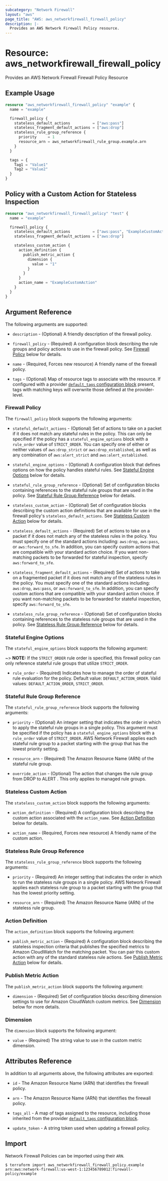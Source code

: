 ```yaml
---
subcategory: "Network Firewall"
layout: "aws"
page_title: "AWS: aws_networkfirewall_firewall_policy"
description: |-
  Provides an AWS Network Firewall Policy resource.
---
```


# Resource: aws_networkfirewall_firewall_policy

Provides an AWS Network Firewall Firewall Policy Resource

## Example Usage

```terraform
resource "aws_networkfirewall_firewall_policy" "example" {
  name = "example"

  firewall_policy {
    stateless_default_actions          = ["aws:pass"]
    stateless_fragment_default_actions = ["aws:drop"]
    stateless_rule_group_reference {
      priority     = 1
      resource_arn = aws_networkfirewall_rule_group.example.arn
    }
  }

  tags = {
    Tag1 = "Value1"
    Tag2 = "Value2"
  }
}
```

## Policy with a Custom Action for Stateless Inspection

```terraform
resource "aws_networkfirewall_firewall_policy" "test" {
  name = "example"

  firewall_policy {
    stateless_default_actions          = ["aws:pass", "ExampleCustomAction"]
    stateless_fragment_default_actions = ["aws:drop"]

    stateless_custom_action {
      action_definition {
        publish_metric_action {
          dimension {
            value = "1"
          }
        }
      }
      action_name = "ExampleCustomAction"
    }
  }
}
```

## Argument Reference

The following arguments are supported:

* `description` - (Optional) A friendly description of the firewall policy.

* `firewall_policy` - (Required) A configuration block describing the rule groups and policy actions to use in the firewall policy. See [Firewall Policy](#firewall-policy) below for details.

* `name` - (Required, Forces new resource) A friendly name of the firewall policy.

* `tags` - (Optional) Map of resource tags to associate with the resource. If configured with a provider [`default_tags` configuration block](/docs/providers/aws/index.html#default_tags-configuration-block) present, tags with matching keys will overwrite those defined at the provider-level.

### Firewall Policy

The `firewall_policy` block supports the following arguments:

* `stateful_default_actions` - (Optional) Set of actions to take on a packet if it does not match any stateful rules in the policy. This can only be specified if the policy has a `stateful_engine_options` block with a `rule_order` value of `STRICT_ORDER`. You can specify one of either or neither values of `aws:drop_strict` or `aws:drop_established`, as well as any combination of `aws:alert_strict` and `aws:alert_established`.

* `stateful_engine_options` - (Optional) A configuration block that defines options on how the policy handles stateful rules. See [Stateful Engine Options](#stateful-engine-options) below for details.

* `stateful_rule_group_reference` - (Optional) Set of configuration blocks containing references to the stateful rule groups that are used in the policy. See [Stateful Rule Group Reference](#stateful-rule-group-reference) below for details.

* `stateless_custom_action` - (Optional) Set of configuration blocks describing the custom action definitions that are available for use in the firewall policy's `stateless_default_actions`. See [Stateless Custom Action](#stateless-custom-action) below for details.

* `stateless_default_actions` - (Required) Set of actions to take on a packet if it does not match any of the stateless rules in the policy. You must specify one of the standard actions including: `aws:drop`, `aws:pass`, or `aws:forward_to_sfe`.
In addition, you can specify custom actions that are compatible with your standard action choice. If you want non-matching packets to be forwarded for stateful inspection, specify `aws:forward_to_sfe`.

* `stateless_fragment_default_actions` - (Required) Set of actions to take on a fragmented packet if it does not match any of the stateless rules in the policy. You must specify one of the standard actions including: `aws:drop`, `aws:pass`, or `aws:forward_to_sfe`.
In addition, you can specify custom actions that are compatible with your standard action choice. If you want non-matching packets to be forwarded for stateful inspection, specify `aws:forward_to_sfe`.

* `stateless_rule_group_reference` - (Optional) Set of configuration blocks containing references to the stateless rule groups that are used in the policy. See [Stateless Rule Group Reference](#stateless-rule-group-reference) below for details.

### Stateful Engine Options
The `stateful_engine_options` block supports the following argument:

~> **NOTE:** If the `STRICT_ORDER` rule order is specified, this firewall policy can only reference stateful rule groups that utilize `STRICT_ORDER`.

* `rule_order` - (Required) Indicates how to manage the order of stateful rule evaluation for the policy. Default value: `DEFAULT_ACTION_ORDER`. Valid values: `DEFAULT_ACTION_ORDER`, `STRICT_ORDER`.

### Stateful Rule Group Reference

The `stateful_rule_group_reference` block supports the following arguments:

* `priority` - (Optional) An integer setting that indicates the order in which to apply the stateful rule groups in a single policy. This argument must be specified if the policy has a `stateful_engine_options` block with a `rule_order` value of `STRICT_ORDER`. AWS Network Firewall applies each stateful rule group to a packet starting with the group that has the lowest priority setting.

* `resource_arn` - (Required) The Amazon Resource Name (ARN) of the stateful rule group.

* `override_action` - (Optional) The action that changes the rule group from DROP to ALERT . This only applies to managed rule groups.

### Stateless Custom Action

The `stateless_custom_action` block supports the following arguments:

* `action_definition` - (Required) A configuration block describing the custom action associated with the `action_name`. See [Action Definition](#action-definition) below for details.

* `action_name` - (Required, Forces new resource) A friendly name of the custom action.

### Stateless Rule Group Reference

The `stateless_rule_group_reference` block supports the following arguments:

* `priority` - (Required) An integer setting that indicates the order in which to run the stateless rule groups in a single policy. AWS Network Firewall applies each stateless rule group to a packet starting with the group that has the lowest priority setting.

* `resource_arn` - (Required) The Amazon Resource Name (ARN) of the stateless rule group.

### Action Definition

The `action_definition` block supports the following argument:

* `publish_metric_action` - (Required) A configuration block describing the stateless inspection criteria that publishes the specified metrics to Amazon CloudWatch for the matching packet. You can pair this custom action with any of the standard stateless rule actions. See [Publish Metric Action](#publish-metric-action) below for details.

### Publish Metric Action

The `publish_metric_action` block supports the following argument:

* `dimension` - (Required) Set of configuration blocks describing dimension settings to use for Amazon CloudWatch custom metrics. See [Dimension](#dimension) below for more details.

### Dimension

The `dimension` block supports the following argument:

* `value` - (Required) The string value to use in the custom metric dimension.

## Attributes Reference

In addition to all arguments above, the following attributes are exported:

* `id` - The Amazon Resource Name (ARN) that identifies the firewall policy.

* `arn` - The Amazon Resource Name (ARN) that identifies the firewall policy.

* `tags_all` - A map of tags assigned to the resource, including those inherited from the provider [`default_tags` configuration block](/docs/providers/aws/index.html#default_tags-configuration-block).

* `update_token` - A string token used when updating a firewall policy.

## Import

Network Firewall Policies can be imported using their `ARN`.

```
$ terraform import aws_networkfirewall_firewall_policy.example arn:aws:network-firewall:us-west-1:123456789012:firewall-policy/example
```
